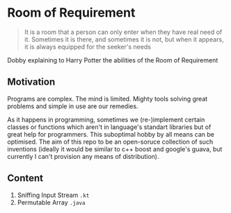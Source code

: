 # Room of Requirement

>It is a room that a person can only enter when they have real need of it. Sometimes it is there, and sometimes it is not, but when it appears, it is always equipped for the seeker's needs

Dobby explaining to Harry Potter the abilities of the Room of Requirement

## Motivation
Programs are complex. The mind is limited. Mighty tools solving great problems and simple in use are our remedies.

As it happens in programming, sometimes we (re-)implement certain classes or functions which aren't in language's standart libraries but of great help for programmers. This suboptimal hobby by all means can be optimised. The aim of this repo to be an open-soruce collection of such inventions (ideally it would be similar to c++ boost and google's guava, but currently I can't provision any means of distribution).


## Content
1. Sniffing Input Stream `.kt`
2. Permutable Array `.java`
